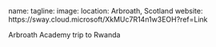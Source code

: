 <section src='project2.html'>
name: 
tagline: 
image: 
location: Arbroath, Scotland
website: https://sway.cloud.microsoft/XkMUc7R14n1w3EOH?ref=Link

Arbroath Academy trip to Rwanda

</section>


